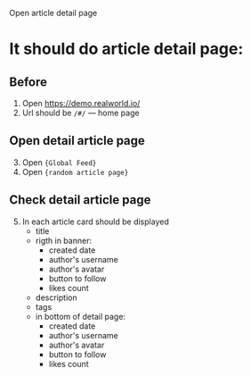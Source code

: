 Open article detail page

# It should do article detail page:

## Before

1. Open https://demo.realworld.io/
2. Url should be `/#/` — home page

## Open detail article page

3. Open `{Global Feed}`
4. Open `{random article page}`

## Check detail article page

5. In each article card should be displayed
    - title
    - rigth in banner: 
        - created date
        - author's username
        - author's avatar
        - button to follow
        - likes count
    - description
    - tags
    - in bottom of detail page:
        - created date
        - author's username
        - author's avatar
        - button to follow
        - likes count
    


